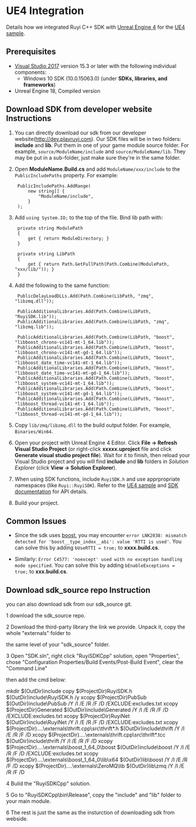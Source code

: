 # UE4 Integration

Details how we integrated Ruyi C++ SDK with [Unreal Engine 4](https://www.unrealengine.com/en-US/) for the [UE4 sample](https://bitbucket.org/playruyi/unreal_demo).

## Prerequisites

- [Visual Studio 2017](https://www.visualstudio.com/vs/community/) version 15.3 or later with the following individual components:
    - Windows 10 SDK (10.0.15063.0) (under __SDKs, libraries, and frameworks__)
- Unreal Engine 18, Compiled version

## Download SDK from developer website Instructions

1. You can directly download our sdk from our developer website(http://dev.playruyi.com). Our SDK files will be in two folders: __include__ and __lib__.  Put them in one of your game module source folder.  For example, `source/ModuleName/include` and `source/ModuleName/lib`.  They may be put in a sub-folder, just make sure they're in the same folder.
1. Open __ModuleName.Build.cs__ and add `ModuleName/xxx/include` to the `PublicIncludePaths` property.  For example:

        PublicIncludePaths.AddRange(
            new string[] {
                "ModuleName/include",
            }
        );

1. Add `using System.IO;` to the top of the file.  Bind lib path with:

        private string ModulePath
        {
            get { return ModuleDirectory; }
        }

        private string LibPath
        {
            get { return Path.GetFullPath(Path.Combine(ModulePath, "xxx/lib/")); }
        }

1. Add the following to the same function:

        PublicDelayLoadDLLs.Add(Path.Combine(LibPath, "zmq", "libzmq.dll"));

        PublicAdditionalLibraries.Add(Path.Combine(LibPath, "RuyiSDK.lib"));
        PublicAdditionalLibraries.Add(Path.Combine(LibPath, "zmq", "libzmq.lib"));

        PublicAdditionalLibraries.Add(Path.Combine(LibPath, "boost", "libboost_chrono-vc141-mt-1_64.lib"));
        PublicAdditionalLibraries.Add(Path.Combine(LibPath, "boost", "libboost_chrono-vc141-mt-gd-1_64.lib"));
        PublicAdditionalLibraries.Add(Path.Combine(LibPath, "boost", "libboost_date_time-vc141-mt-1_64.lib"));
        PublicAdditionalLibraries.Add(Path.Combine(LibPath, "boost", "libboost_date_time-vc141-mt-gd-1_64.lib"));
        PublicAdditionalLibraries.Add(Path.Combine(LibPath, "boost", "libboost_system-vc141-mt-1_64.lib"));
        PublicAdditionalLibraries.Add(Path.Combine(LibPath, "boost", "libboost_system-vc141-mt-gd-1_64.lib"));
        PublicAdditionalLibraries.Add(Path.Combine(LibPath, "boost", "libboost_thread-vc141-mt-1_64.lib"));
        PublicAdditionalLibraries.Add(Path.Combine(LibPath, "boost", "libboost_thread-vc141-mt-gd-1_64.lib"));

1. Copy `lib/zmq/libzmq.dll` to the build output folder.  For example, `Binaries/Win64`.
1. Open your project with Unreal Engine 4 Editor.  Click __File -> Refresh Visual Studio Project__ (or right-click __xxxxx.uproject__ file and click __Generate visual studio project file__).  Wait for it to finish, then reload your Visual Studio project and you will find __include__ and __lib__ folders in _Solution Explorer_ (click __View -> Solution Explorer__).
1. When using SDK functions, include `RuyiSDK.h` and use apprpropriate namespaces (like `Ruyi::RuyiSDK`).  Refer to the [UE4 sample](https://bitbucket.org/playruyi/unreal_demo) and [SDK documentation](http://dev.playruyi.com/api) for API details.
1. Build your project.

## Common Issues

- Since the sdk uses [boost](http://www.boost.org/), you may encounter `error LNK2038: mismatch detected for 'boost__type_index__abi': value 'RTTI is used'`.  You can solve this by adding `bUseRTTI = true;` to __xxxx.build.cs__.

- Similarly: `Error C4577: 'noexcept' used with no exception handling mode specified`.  You can solve this by adding `bEnableExceptions = true;` to __xxx.build.cs__.

## Download sdk_source repo Instruction

you can also download sdk from our sdk_source git.

1 download the sdk_source repo.

2 Download the third-party library the link we provide. Unpack it, copy the whole "externals" folder to 
 
  the same level of your "sdk_source" folder.
  
3 Open "SDK.sln", right click "RuyiSDKCpp" solution, open "Properties", chose "Configuration Properties/Build Events/Post-Build Event", clear the "Command Line"
        
 then add the cmd below:
 
 mkdir $(OutDir)include
copy $(ProjectDir)RuyiSDK.h $(OutDir)include\RuyiSDK.h /y
xcopy $(ProjectDir)PubSub $(OutDir)include\PubSub /Y /I /E /R /F /D  /EXCLUDE:excludes.txt
xcopy $(ProjectDir)Generated $(OutDir)include\Generated /Y /I /E /R  /F /D /EXCLUDE:excludes.txt
xcopy $(ProjectDir)RuyiNet $(OutDir)include\RuyiNet /Y /I /E /R  /F /D /EXCLUDE:excludes.txt
xcopy $(ProjectDir)..\..\externals\thrift.cpp\src\thrift\*.h $(OutDir)include\thrift /Y /I /E /R /F /D
xcopy $(ProjectDir)..\..\externals\thrift.cpp\src\thrift\*.tcc $(OutDir)include\thrift /Y /I /E /R /F /D
xcopy $(ProjectDir)..\..\externals\boost_1_64_0\boost $(OutDir)include\boost /Y /I /E /R /F /D /EXCLUDE:excludes.txt
xcopy $(ProjectDir)..\..\externals\boost_1_64_0\lib\x64 $(OutDir)lib\boost /Y /I /E /R /F /D 
xcopy $(ProjectDir)..\..\externals\ZeroMQ\lib $(OutDir)lib\zmq /Y /I /E /R /F /D


4 Build the "RuyiSDKCpp" solution.

5 Go to "RuyiSDKCpp\bin\Release", copy the "include" and "lib" folder to your main module.

6 The rest is just the same as the insturction of downloading sdk from webside.